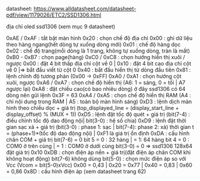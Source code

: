 datasheet: https://www.alldatasheet.com/datasheet-pdf/view/1179026/ETC2/SSD1306.html

địa chỉ oled ssd1306 (xem mục 9 datasheet)

0xAE / 0xAF : tắt bật màn hình
0x20 : chọn chế độ địa chỉ
0x00 : ghi dữ liệu theo hàng ngang(hết dòng tự xuống dòng mới)
0x01 : chế độ hàng dọc
0x02 : chế độ trang(mỗi dòng là 1 trang, không tự xuống dòng, tràn là mất)
0xB0 - 0xB7 : chọn page(hàng)
0xC0 / 0xC8 : chọn hướng hiển thị xuôi / ngược
0x00 : đặt 4 bit thấp địa chỉ cột về 0  |
0x10 : đặt 4 bit cao địa chỉ cột về 0   |=> bắt đầu viết từ cột 0
0x40 : bắt đầu hiển thị từ dòng đầu tiên
0x81 : lệnh chỉnh độ tương phản (0x00 -> 0xFF)
0xA0 / 0xA1 : chọn hướng cột xuôi, ngược 
0xA6 / 0xA7 : chọn chế độ hiển thị (A6: 1 = sáng, 0 = tối | A7 ngược lại)
0xA8 : đặt chiều cao(có bao nhiêu dòng) ở đây ssd1306 có 64 dòng nên gửi lệnh 0x3F = 63
0xA4 / 0xA5 : chọn chế độ hiển thị RAM (A4 : chỉ nội dung trong RAM | A5 : toàn bộ màn hình sáng)
0xD3 : lệnh dịch màn hình theo chiều dọc + giá trị (top_displayed_line = (display_start_line + display_offset) % (MUX + 1))
0xD5 : lệnh đặt tốc độ quét + giá trị (bit(7-4) : điều chỉnh tốc độ dao động nội| bit(3-0) : hệ số chia)
0xD9 : lệnh đặt thời gian sạc xả + giá trị (bit(3-0) : phase 1: sạc | bit(7-4): phase 2: xả)
    thời gian t = (phase+1)*(tốc độ dao động nội) | 0xF1 là giá trị ổn định
0xDA : cấu hình chân COM + giá trị
  bit(7-6) = 0
  bit 5 = 0 : 32 hàng | = 1: 64 hàng
  bit 4 = 0 : COM0 ở trên cùng | = 1 : COM0 ở dưới cùng 
  bit(3-0) = 0
  => ssd1306 128x64 đặt giá trị 0x10
0xDB : chọn điện áp nền + giá trị(đặt điện áp chân COM khi không hoạt động)
  bit(7-6) không dùng
  bit(5-0) : chọn mức điện áp so với Vcc (Vcom = bit(5-0)xVcc)
  0x00 = 0,43 | 0x20 = 0x77 | 0x40 = 0,83 | 0x60 = 0,86
0x8D : cấu hình điện áp (xem datasheet trang 62)


  
